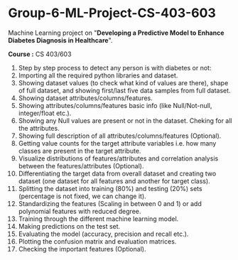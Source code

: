 # Group-6-ML-Project-CS-403-603

Machine Learning project on "**Developing a Predictive Model to Enhance Diabetes Diagnosis in Healthcare**".

**Course :** CS 403/603

01. Step by step process to detect any person is with diabetes or not:
02. Importing all the required python libraries and dataset.
03. Showing dataset values (to check what kind of values are there), shape of full dataset, and showing first/last five data samples from full dataset.
04. Showing dataset attributes/columns/features.
05. Showing attributes/columns/features basic info (like Null/Not-null, integer/float etc.).
06. Showing any Null values are present or not in the dataset. Cheking for all the attributes.
07. Showing full description of all attributes/columns/features (Optional).
08. Getting value counts for the target attribute variables i.e. how many classes are present in the target attribute.
09. Visualize distributions of features/attributes and correlation analysis between the features/attributes (Optional).
10. Differentiating the target data from overall dataset and creating two dataset (one dataset for all features and another for target class).
11. Splitting the dataset into training (80%) and testing (20%) sets (percentage is not fixed, we can change it).
12. Standardizing the features (Scaling in between 0 and 1) or add polynomial features with reduced degree.
13. Training through the different machine learning model.
14. Making predictions on the test set.
15. Evaluating the model (accuracy, precision and recall etc.).
16. Plotting the confusion matrix and evaluation matrices.
17. Checking the important features (Optional).
